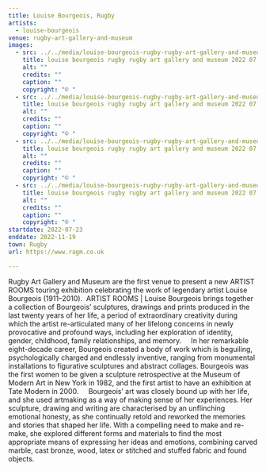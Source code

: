 ```yaml
---
title: Louise Bourgeois, Rugby
artists:
  - louise-bourgeois
venue: rugby-art-gallery-and-museum
images:
  - src: ../../media/louise-bourgeois-rugby-rugby-art-gallery-and-museum-2022-07-23-0.webp
    title: louise bourgeois rugby rugby art gallery and museum 2022 07 23 0
    alt: ""
    credits: ""
    caption: ""
    copyright: "© "
  - src: ../../media/louise-bourgeois-rugby-rugby-art-gallery-and-museum-2022-07-23-1.webp
    title: louise bourgeois rugby rugby art gallery and museum 2022 07 23 1
    alt: ""
    credits: ""
    caption: ""
    copyright: "© "
  - src: ../../media/louise-bourgeois-rugby-rugby-art-gallery-and-museum-2022-07-23-2.webp
    title: louise bourgeois rugby rugby art gallery and museum 2022 07 23 2
    alt: ""
    credits: ""
    caption: ""
    copyright: "© "
  - src: ../../media/louise-bourgeois-rugby-rugby-art-gallery-and-museum-2022-07-23-3.webp
    title: louise bourgeois rugby rugby art gallery and museum 2022 07 23 3
    alt: ""
    credits: ""
    caption: ""
    copyright: "© "
startdate: 2022-07-23
enddate: 2022-11-19
town: Rugby
url: https://www.ragm.co.uk

---
```


Rugby Art Gallery and Museum are the first venue to present a new ARTIST ROOMS touring exhibition celebrating the work of legendary artist Louise Bourgeois (1911–2010).  ARTIST ROOMS | Louise Bourgeois brings together a collection of Bourgeois’ sculptures, drawings and prints produced in the last twenty years of her life, a period of extraordinary creativity during which the artist re-articulated many of her lifelong concerns in newly provocative and profound ways, including her exploration of identity, gender, childhood, family relationships, and memory.  
 
In her remarkable eight-decade career, Bourgeois created a body of work which is beguiling, psychologically charged and endlessly inventive, ranging from monumental installations to figurative sculptures and abstract collages. Bourgeois was the first women to be given a sculpture retrospective at the Museum of Modern Art in New York in 1982, and the first artist to have an exhibition at Tate Modern in 2000.  
 
Bourgeois’ art was closely bound up with her life, and she used artmaking as a way of making sense of her experiences. Her sculpture, drawing and writing are characterised by an unflinching emotional honesty, as she continually retold and reworked the memories and stories that shaped her life. With a compelling need to make and re-make, she explored different forms and materials to find the most appropriate means of expressing her ideas and emotions, combining carved marble, cast bronze, wood, latex or stitched and stuffed fabric and found objects.